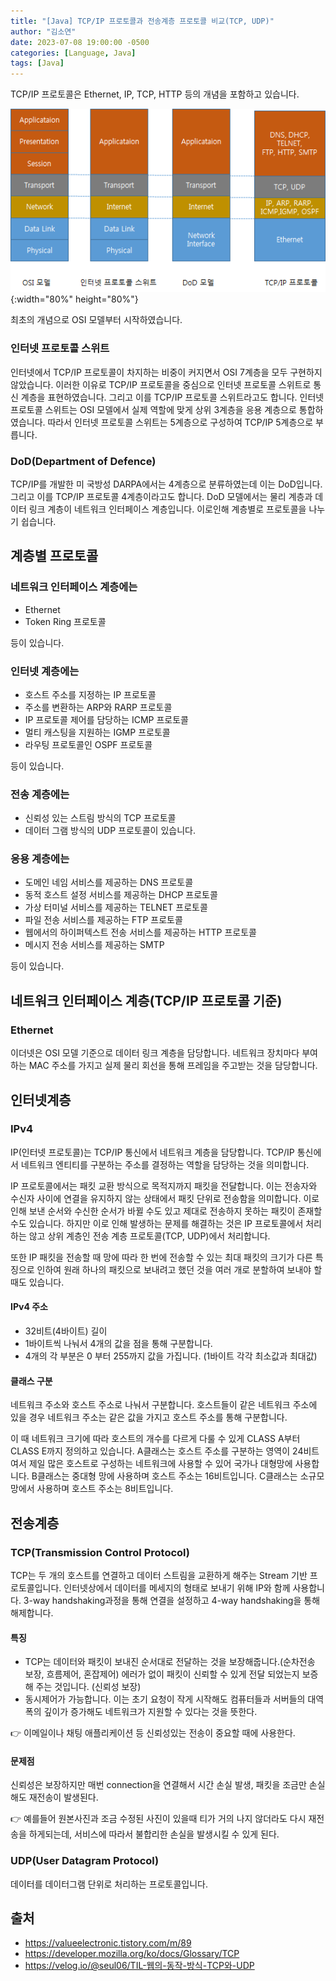 ```yaml
---
title: "[Java] TCP/IP 프로토콜과 전송계층 프로토콜 비교(TCP, UDP)"
author: "김소연"
date: 2023-07-08 19:00:00 -0500
categories: [Language, Java]
tags: [Java]
---
```




TCP/IP 프로토콜은 Ethernet, IP, TCP, HTTP 등의 개념을 포함하고 있습니다.

![tcpIp](/assets/img/tcpIp.png){:width="80%" height="80%"}

최초의 개념으로 OSI 모델부터 시작하였습니다.



### 인터넷 프로토콜 스위트

인터넷에서 TCP/IP 프로토콜이 차지하는 비중이 커지면서 OSI 7계층을 모두 구현하지 않았습니다. 이러한 이유로 TCP/IP 프로토콜을 중심으로 인터넷 프로토콜 스위트로 통신 계층을 표현하였습니다. 그리고 이를 TCP/IP 프로토콜 스위트라고도 합니다.
인터넷 프로토콜 스위트는 OSI 모델에서 실제 역할에 맞게 상위 3계층을 응용 계층으로 통합하였습니다. 따라서 인터넷 프로토콜 스위트는 5계층으로 구성하여 TCP/IP 5계층으로 부릅니다.



### DoD(Department of Defence)

TCP/IP를 개발한 미 국방성 DARPA에서는 4계층으로 분류하였는데 이는 DoD입니다. 그리고 이를 TCP/IP 프로토콜 4계층이라고도 합니다.
DoD 모델에서는 물리 계층과 데이터 링크 계층이 네트워크 인터페이스 계층입니다. 이로인해 계층별로 프로토콜을 나누기 쉽습니다.



## 계층별 프로토콜

### 네트워크 인터페이스 계층에는 

- Ethernet
- Token Ring 프로토콜 

등이 있습니다.



### 인터넷 계층에는 

- 호스트 주소를 지정하는 IP 프로토콜
- 주소를 변환하는 ARP와 RARP 프로토콜
- IP 프로토콜 제어를 담당하는 ICMP 프로토콜
- 멀티 캐스팅을 지원하는 IGMP 프로토콜
- 라우팅 프로토콜인 OSPF 프로토콜 

등이 있습니다.



### 전송 계층에는

- 신뢰성 있는 스트림 방식의 TCP 프로토콜
- 데이터 그램 방식의 UDP 프로토콜이 있습니다.



### 응용 계층에는

- 도메인 네임 서비스를 제공하는 DNS 프로토콜
- 동적 호스트 설정 서비스를 제공하는 DHCP 프로토콜
- 가상 터미널 서비스를 제공하는 TELNET 프로토콜
- 파일 전송 서비스를 제공하는 FTP 프로토콜
- 웹에서의 하이퍼텍스트 전송 서비스를 제공하는 HTTP 프로토콜
- 메시지 전송 서비스를 제공하는 SMTP 

등이 있습니다.



## 네트워크 인터페이스 계층(TCP/IP 프로토콜 기준)

### Ethernet

이더넷은 OSI 모델 기준으로 데이터 링크 계층을 담당합니다. 네트워크 장치마다 부여하는 MAC 주소를 가지고 실제 물리 회선을 통해 프레임을 주고받는 것을 담당합니다. 



## 인터넷계층

### IPv4

IP(인터넷 프로토콜)는 TCP/IP 통신에서 네트워크 계층을 담당합니다. TCP/IP 통신에서 네트워크 엔티티를 구분하는 주소를 결정하는 역할을 담당하는 것을 의미합니다. 

IP 프로토콜에서는 패킷 교환 방식으로 목적지까지 패킷을 전달합니다. 
이는 전송자와 수신자 사이에 연결을 유지하지 않는 상태에서 패킷 단위로 전송함을 의미합니다. 
이로 인해 보낸 순서와 수신한 순서가 바뀔 수도 있고 제대로 전송하지 못하는 패킷이 존재할 수도 있습니다. 하지만 이로 인해 발생하는 문제를 해결하는 것은 IP 프로토콜에서 처리하는 않고 상위 계층인 전송 계층 프로토콜(TCP, UDP)에서 처리합니다.

또한 IP 패킷을 전송할 때 망에 따라 한 번에 전송할 수 있는 최대 패킷의 크기가 다른 특징으로 인하여 원래 하나의 패킷으로 보내려고 했던 것을 여러 개로 분할하여 보내야 할 때도 있습니다.

#### IPv4 주소

- 32비트(4바이트) 길이
- 1바이트씩 나눠서 4개의 값을 점을 통해 구분합니다.
- 4개의 각 부분은 0 부터 255까지 값을 가집니다. (1바이트 각각 최소값과 최대값)

#### 클래스 구분

네트워크 주소와 호스트 주소로 나눠서 구분합니다. 호스트들이 같은 네트워크 주소에 있을 경우 네트워크 주소는 같은 값을 가지고 호스트 주소를 통해 구분합니다.

이 때 네트워크 크기에 따라 호스트의 개수를 다르게 다룰 수 있게 CLASS A부터 CLASS E까지 정의하고 있습니다.
A클래스는 호스트 주소를 구분하는 영역이 24비트여서 제일 많은 호스트로 구성하는 네트워크에 사용할 수 있어 국가나 대형망에 사용합니다. B클래스는 중대형 망에 사용하며 호스트 주소는 16비트입니다. C클래스는 소규모 망에서 사용하며 호스트 주소는 8비트입니다.



## 전송계층

### TCP(Transmission Control Protocol)

TCP는 두 개의 호스트를 연결하고 데이터 스트림을 교환하게 해주는 Stream 기반 프로토콜입니다. 
인터넷상에서 데이터를 메세지의 형태로 보내기 위해 IP와 함께 사용합니다.
3-way handshaking과정을 통해 연결을 설정하고 4-way handshaking을 통해 해제합니다.

#### 특징

- TCP는 데이터와 패킷이 보내진 순서대로 전달하는 것을 보장해줍니다.(순차전송 보장, 흐름제어, 혼잡제어) 에러가 없이 패킷이 신뢰할 수 있게 전달 되었는지 보증해 주는 것입니다. (신뢰성 보장)
- 동시제어가 가능합니다. 이는 초기 요청이 작게 시작해도 컴퓨터들과 서버들의 대역폭의 깊이가 증가해도 네트워크가 지원할 수 있다는 것을 뜻한다.

👉 이메일이나 채팅 애플리케이션 등 신뢰성있는 전송이 중요할 때에 사용한다.

#### 문제점

신뢰성은 보장하지만 매번 connection을 연결해서 시간 손실 발생, 패킷을 조금만 손실해도 재전송이 발생된다.

👉 예를들어 원본사진과 조금 수정된 사진이 있을때 티가 거의 나지 않더라도 다시 재전송을 하게되는데, 서비스에 따라서 불합리한 손실을 발생시킬 수 있게 된다.



### UDP(User Datagram Protocol)

데이터를 데이터그램 단위로 처리하는 프로토콜입니다. 





## 출처

- https://valueelectronic.tistory.com/m/89
- https://developer.mozilla.org/ko/docs/Glossary/TCP
- https://velog.io/@seul06/TIL-웹의-동작-방식-TCP와-UDP